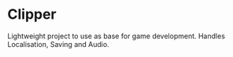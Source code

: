 # Clipper
Lightweight project to use as base for game development. Handles Localisation, Saving and Audio.
